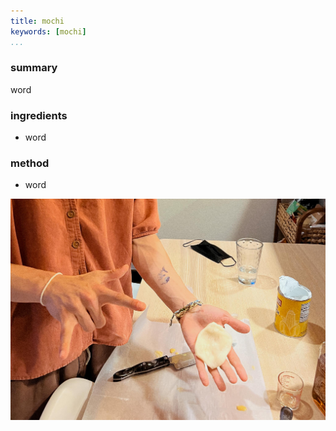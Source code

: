 ```yaml
---
title: mochi
keywords: [mochi]
...
```


### summary
word

### ingredients
- word

### method
- word

![](img/11.jpg)
